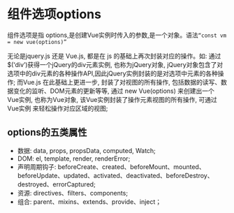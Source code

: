 # 组件选项options

组件选项是指 options,是创建Vue实例时传入的参数,是一个对象。语法`“const vm = new vue(options)”`

无论是jquery.js 还是 Vue.js, 都是在 js 的基础上再次封装对应的操作。如: 通过$(‘div’)获得一个jQuery的div元素实例, 也称为jQuery对象, jQuery对象包含了对选项中的div元素的各种操作API,因此jQuery实例封装的是对选项中元素的各种操作;
而Vue.js 在此基础上更进一步, 封装了对视图的所有操作, 包括数据的读写、数据变化的监听、DOM元素的更新等等, 通过 new Vue(options) 来创建出一个 Vue实例, 也称为Vue对象, 该Vue实例封装了操作元素视图的所有操作, 可通过 Vue实例 来轻松操作对应区域的视图;

## options的五类属性

* 数据: data, props, propsData, computed, Watch;
* DOM: el, template, render, renderError;
* 声明周期钩子: beforeCreate、created、beforeMount、mounted、beforeUpdate、updated、activated、deactivated、beforeDestroy、destroyed、errorCaptured;
* 资源: directives、filters、components;
* 组合: parent、mixins、extends、provide、inject；
